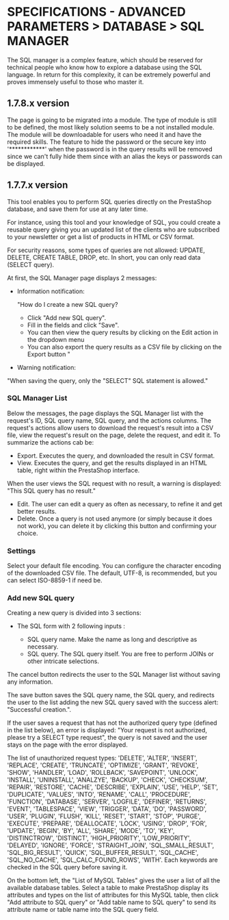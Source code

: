 # SPECIFICATIONS - ADVANCED PARAMETERS &gt; DATABASE &gt; SQL MANAGER

The SQL manager is a complex feature, which should be reserved for technical people who know how to explore a database using the SQL language. In return for this complexity, it can be extremely powerful and proves immensely useful to those who master it.

## 1.7.8.x version 

The page is going to be migrated into a module. The type of module is still to be defined, the most likely solution seems to be a not installed module.
The module will be downloadable for users who need it and have the required skills.
The feature to hide the password or the secure key into '************' when the password is in the query results will be removed since we can't fully hide them since with an alias the keys or passwords can be displayed.

## 1.7.7.x version

This tool enables you to perform SQL queries directly on the PrestaShop database, and save them for use at any later time. 

For instance, using this tool and your knowledge of SQL, you could create a reusable query giving you an updated list of the clients who are subscribed to your newsletter or get a list of products in HTML or CSV format.

For security reasons, some types of queries are not allowed: UPDATE, DELETE, CREATE TABLE, DROP, etc. In short, you can only read data (SELECT query).

At first, the SQL Manager page displays 2 messages:
- Information notification:

  "How do I create a new SQL query?
    - Click "Add new SQL query".
    - Fill in the fields and click "Save".
    - You can then view the query results by clicking on the Edit action in the dropdown menu
    - You can also export the query results as a CSV file by clicking on the Export button
"

- Warning notification:

"When saving the query, only the "SELECT" SQL statement is allowed."

### SQL Manager List

Below the messages, the page displays the SQL Manager list with the request's ID, SQL query name, SQL query, and the actions columns.
The request's actions allow users to download the request's result into a CSV file, view the request's result on the page, delete the request, and edit it.
To summarize the actions cab be:
- Export. Executes the query, and downloaded the result in CSV format.
- View. Executes the query, and get the results displayed in an HTML table, right within the PrestaShop interface.

When the user views the SQL request with no result, a warning is displayed: "This SQL query has no result."
- Edit. The user can edit a query as often as necessary, to refine it and get better results.
- Delete. Once a query is not used anymore (or simply because it does not work), you can delete it by clicking this button and confirming your choice.

### Settings

Select your default file encoding. You can configure the character encoding of the downloaded CSV file. The default, UTF-8, is recommended, but you can select ISO-8859-1 if need be.

### Add new SQL query

Creating a new query is divided into 3 sections: 

- The SQL form with 2 following inputs : 

    - SQL query name. Make the name as long and descriptive as necessary.
    - SQL query. The SQL query itself. You are free to perform JOINs or other intricate selections.

The cancel button redirects the user to the SQL Manager list without saving any information.
 
The save button saves the SQL query name, the SQL query, and redirects the user to the list adding the new SQL query saved with the success alert: "Successful creation.".

If the user saves a request that has not the authorized query type (defined in the list below), an error is displayed: "Your request is not authorized, please try a SELECT type request", the query is not saved and the user stays on the page with the error displayed.

The list of unauthorized request types:
'DELETE', 'ALTER', 'INSERT', 'REPLACE', 'CREATE', 'TRUNCATE', 'OPTIMIZE', 'GRANT', 'REVOKE', 'SHOW', 'HANDLER',
'LOAD', 'ROLLBACK', 'SAVEPOINT', 'UNLOCK', 'INSTALL', 'UNINSTALL', 'ANALZYE', 'BACKUP', 'CHECK', 'CHECKSUM', 'REPAIR', 'RESTORE', 'CACHE',
'DESCRIBE', 'EXPLAIN', 'USE', 'HELP', 'SET', 'DUPLICATE', 'VALUES', 'INTO', 'RENAME', 'CALL', 'PROCEDURE', 'FUNCTION', 'DATABASE', 'SERVER',
'LOGFILE', 'DEFINER', 'RETURNS', 'EVENT', 'TABLESPACE', 'VIEW', 'TRIGGER', 'DATA', 'DO', 'PASSWORD', 'USER', 'PLUGIN', 'FLUSH', 'KILL',
'RESET', 'START', 'STOP', 'PURGE', 'EXECUTE', 'PREPARE', 'DEALLOCATE', 'LOCK', 'USING', 'DROP', 'FOR', 'UPDATE', 'BEGIN', 'BY', 'ALL', 'SHARE',
'MODE', 'TO', 'KEY', 'DISTINCTROW', 'DISTINCT', 'HIGH_PRIORITY', 'LOW_PRIORITY', 'DELAYED', 'IGNORE', 'FORCE', 'STRAIGHT_JOIN',
'SQL_SMALL_RESULT', 'SQL_BIG_RESULT', 'QUICK', 'SQL_BUFFER_RESULT', 'SQL_CACHE', 'SQL_NO_CACHE', 'SQL_CALC_FOUND_ROWS', 'WITH'.
Each keywords are checked in the SQL query before saving it.

On the bottom left, the "List of MySQL Tables" gives the user a list of all the available database tables. Select a table to make PrestaShop display its attributes and types on the list of attributes for this MySQL table, then click "Add attribute to SQL query" or "Add table name to SQL query" to send its attribute name or table name into the SQL query field.
